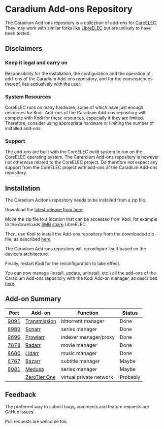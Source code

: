 # Caradium Add-ons Repository

The Caradium Add-ons repository is a collection of add-ons for [CoreELEC](https://coreelec.org/). They may work with similar forks like [LibreELEC](https://libreelec.tv/) but are unlikely to have been tested.

## Disclaimers

### Keep it legal and carry on

Responsibility for the installation, the configuration and the operation of add-ons of the Caradium Add-ons repository, and for the consequences thereof, lies exclusively with the user.

### System Resources

CoreELEC runs on many hardware, some of which have just enough resources for Kodi. Add-ons of the Caradium Add-ons repository will compete with Kodi for these resources, especially if they are limited. Therefore, consider using appropriate hardware or limiting the number of installed add-ons.

### Support

The add-ons are built with the CoreELEC build system to run on the CoreELEC operating system. The Carardium Add-ons repository is however not otherwise related to the CoreELEC project. Do therefore not expect any support from the CoreELEC project with add-ons of the Caradium Add-ons repository.

## Installation

The Caradium Addons repository needs to be installed from a zip file.

Download the [latest release from here](https://github.com/caradium/caradium/releases/latest/download/service.caradium.zip).

Move the zip file to a location that can be accessed from Kodi, for example to the downloads [SMB share](https://wiki.libreelec.tv/accessing_libreelec#tab__sambasmb) LibreELEC.

Then, use Kodi to install the Add-ons repository from the downloaded zip file, as described [here](https://kodi.wiki/view/Add-on_manager#How_to_install_from_a_ZIP_file).

The Caradium Add-ons repository will reconfigure itself based on the device's architecture.

Finally, restart Kodi for the reconfiguration to take effect.

You can now manage (install, update, uninstall, etc.) all the add-ons of the Caradium Add-ons repository with the Kodi Add-on manager, as described [here](https://kodi.wiki/view/Add-on_manager).


## Add-on Summary

| Port                                | Add-on                                            | Function                 | Status                   |
| ----------------------------------- | ------------------------------------------------- | ------------------------ | ------------------------ |
| [9091](http://coreelec.local:9091) | [Transmission](https://transmissionbt.com/)       | bittorrent manager       | Done                     |
| [8989](http://coreelec.local:8989) | [Sonarr](https://sonarr.tv/)                      | series manager           | Done                     |
| [9696](http://coreelec.local:9696) | [Prowlarr](https://prowlarr.com)                  | indexer manager/proxy    | Done                     |
| [7878](http://coreelec.local:7878) | [Radarr](https://radarr.video/)                   | movie manager            | Done                     |
| [8686](http://coreelec.local:8686) | [Lidarr](https://lidarr.audio/)                   | music manager            | Done                     |
| [6767](http://coreelec.local:6767) | [Bazarr](https://github.com/morpheus65535/bazarr) | subtitle manager         | Maybe                    |
| [8081](http://coreelec.local:8081) | [Medusa](https://github.com/pymedusa/Medusa)      | series manager           | Maybe                    |
|                                    | [ZeroTier One](https://www.zerotier.com/)         | virtual private network  | Probably                 |

## Feedback

The preferred way to submit bugs, comments and feature requests are GitHub issues.

Pull requests are welcome too.
